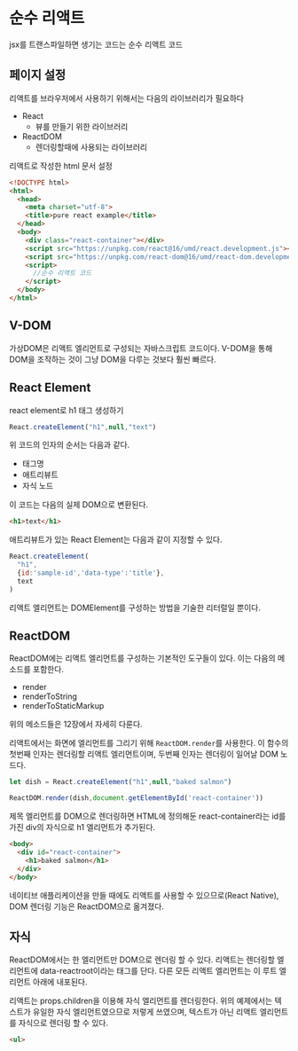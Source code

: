 # 순수 리액트

jsx를 트랜스파일하면 생기는 코드는 순수 리액트 코드

## 페이지 설정
리액트를 브라우저에서 사용하기 위해서는 다음의 라이브러리가 필요하다
- React
  - 뷰를 만들기 위한 라이브러리
- ReactDOM
  - 렌더링할때에 사용되는 라이브러리

리액트로 작성한 html 문서 설정
```html
<!DOCTYPE html>
<html>
  <head>
    <meta charset="utf-8">
    <title>pure react example</title>
  </head>
  <body>
    <div class="react-container"></div>
    <script src="https://unpkg.com/react@16/umd/react.development.js"></script>
    <script src="https://unpkg.com/react-dom@16/umd/react-dom.development.js"></script>
    <script>
      //순수 리액트 코드
    </script>
  </body>
</html>
```
## V-DOM
가상DOM은 리액트 엘리먼트로 구성되는 자바스크립트 코드이다.
V-DOM을 통해 DOM을 조작하는 것이 그냥 DOM을 다루는 것보다 훨씬 빠르다.

## React Element
react element로 h1 태그 생성하기
```javascript
React.createElement("h1",null,"text")
```
위 코드의 인자의 순서는 다음과 같다.
- 태그명
- 애트리뷰트
- 자식 노드
  
이 코드는 다음의 실제 DOM으로 변환된다.

```html
<h1>text</h1>
```

애트리뷰트가 있는 React Element는 다음과 같이 지정할 수 있다.
```javascript
React.createElement(
  "h1",
  {id:'sample-id','data-type':'title'},
  text
)
```

리액트 엘리먼트는 DOMElement를 구성하는 방법을 기술한 리터럴일 뿐이다.

## ReactDOM
ReactDOM에는 리액트 엘리먼트를 구성하는 기본적인 도구들이 있다.
이는 다음의 메소드를 포함한다.
- render
- renderToString
- renderToStaticMarkup

위의 메소드들은 12장에서 자세히 다룬다.

리액트에서는 화면에 엘리먼트를 그리기 위해 `ReactDOM.render`를 사용한다. 이 함수의 첫번째 인자는 렌더링할 리액트 엘리먼트이며, 두번째 인자는 렌더링이 일어날 DOM 노드다.

```javascript
let dish = React.createElement("h1",null,"baked salmon")

ReactDOM.render(dish,document.getElementById('react-container'))
```
제목 엘리먼트를 DOM으로 렌더링하면 HTML에 정의해둔 react-container라는 id를 가진 div의 자식으로 h1 엘리먼트가 추가된다.
```html
<body>
  <div id="react-container">
    <h1>baked salmon</h1>
  </div>
</body>
```

네이티브 애플리케이션을 만들 때에도 리액트를 사용할 수 있으므로(React Native), DOM 렌더링 기능은 ReactDOM으로 옮겨졌다. 

## 자식
ReactDOM에서는 한 엘리먼트만 DOM으로 렌더링 할 수 있다. 리액트는 렌더링할 엘리먼트에 data-reactroot이라는 태그를 단다. 다른 모든 리액트 엘리먼트는 이 루트 엘리먼트 아래에 내포된다.

리액트는 props.children을 이용해 자식 엘리먼트를 렌더링한다. 
위의 예제에서는 텍스트가 유일한 자식 엘리먼트였으므로 저렇게 쓰였으며, 텍스트가 아닌 리액트 엘리먼트를 자식으로 렌더링 할 수 있다.

```html
<ul>
```